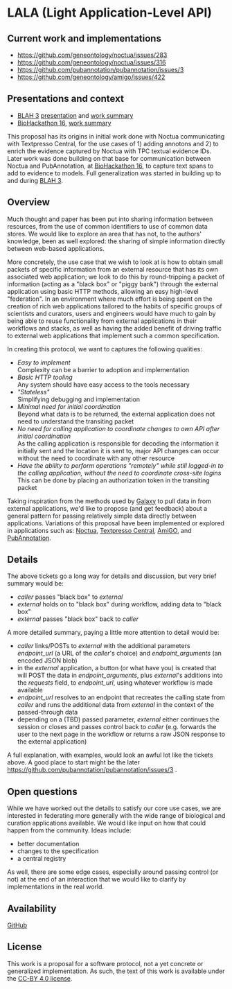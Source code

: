 
# LALA (Light Application-Level API)

## Current work and implementations

* https://github.com/geneontology/noctua/issues/283
* https://github.com/geneontology/noctua/issues/316
* https://github.com/pubannotation/pubannotation/issues/3
* https://github.com/geneontology/amigo/issues/422

## Presentations and context

- [BLAH 3](http://blah3.linkedannotation.org/) [presentation](https://docs.google.com/presentation/d/1-3HgoBmnu9p1Alt6myjfLUJIOojIgpskRFh47NjEd5A/edit?usp=sharing) and [work summary](https://docs.google.com/document/d/16DNkAO9YHKZmQjdVxq2B_ULYQDu7jjc0aciVKdTwX8w/edit?usp=sharing)
- [BioHackathon 16](http://2016.biohackathon.org/), [work summary](https://github.com/dbcls/bh16/wiki/Noctua#add-connections-with-external-markuppaper-annotation-resources-partial)

This proposal has its origins in initial work done with Noctua
communicating with Textpresso Central, for the use cases of 1) adding
annotons and 2) to enrich the evidence captured by Noctua with TPC
textual evidence IDs. Later work was done building on that base for
communication between Noctua and PubAnnotation,
at [BioHackathon 16](http://2016.biohackathon.org/), to capture text
spans to add to evidence to models. Full generalization was started in
building up to and during [BLAH 3](http://blah3.linkedannotation.org/).

## Overview

Much thought and paper has been put into sharing information between
resources, from the use of common identifiers to use of common data
stores. We would like to explore an area that has not, to the authors'
knowledge, been as well explored: the sharing of simple information
directly between web-based applications.

More concretely, the use case that we wish to look at is how to obtain
small packets of specific information from an external resource that
has its own associated web application; we look to do this by
round-tripping a packet of information (acting as a "black box" or
"piggy bank") through the external application using basic HTTP
methods, allowing an easy high-level "federation". In an environment
where much effort is being spent on the creation of rich web
applications tailored to the habits of specific groups of scientists
and curators, users and engineers would have much to gain by being
able to reuse functionality from external applications in their
workflows and stacks, as well as having the added benefit of driving
traffic to external web applications that implement such a common
specification.

In creating this protocol, we want to captures the following
qualities:

- _Easy to implement_ <br />
  Complexity can be a barrier to adoption and implementation
- _Basic HTTP tooling_ <br />
  Any system should have easy access to the tools necessary
- _"Stateless"_ <br />
  Simplifying debugging and implementation
- _Minimal need for initial coordination_ <br />
  Beyond what data is to be returned, the external application does not need to understand the transiting packet
- _No need for calling application to coordinate changes to own API after initial coordination_ <br />
  As the calling application is responsible for decoding the information it initially sent and the location it is sent to, major API changes can occur without the need to coordinate with any other resource
- _Have the ability to perform operations "remotely" while still logged-in to the calling application, without the need to coordinate cross-site logins_ <br />
  This can be done by placing an authorization token in the transiting packet

Taking inspiration from the methods used
by [Galaxy](http://galaxyproject.org/) to pull data in from external
applications, we'd like to propose (and get feedback) about a general
pattern for passing relatively simple data directly between
applications. Variations of this proposal have been implemented or
explored in applications such
as:
[Noctua](http://noctua.berkeleybop.org/),
[Textpresso Central](), [AmiGO](http://amigo.geneontology.org),
and [PubAnnotation](http://pubannotation.org/).

## Details

The above tickets go a long way for details and discussion, but very
brief summary would be:

- *caller* passes "black box" to *external*
- *external* holds on to "black box" during workflow, adding data to "black box"
- *external* passes "black box" back to *caller*

A more detailed summary, paying a little more attention to detail
would be:

- *caller* links/POSTs to *external* with the additional parameters *endpoint\_url* (a URL of the *caller*'s choice) and *endpoint\_arguments* (an encoded JSON blob)
- in the *external* application, a button (or what have you) is created that will POST the data in *endpoint\_arguments*, plus *external*'s additions into the *requests* field, to *endpoint\_url*, using whatever workflow is made available
- *endpoint\_url* resolves to an endpoint that recreates the calling state from *caller* and runs the additional data from *external* in the context of the passed-through data
- depending on a (TBD) passed parameter, *external* either continues the session or closes and passes control back to *caller* (e.g. forwards the user to the next page in the workflow or returns a raw JSON response to the external application)

A full explanation, with examples, would look an awful lot like the
tickets above. A good place to start might be the later https://github.com/pubannotation/pubannotation/issues/3 .

## Open questions

While we have worked out the details to satisfy our core use cases, we
are interested in federating more generally with the wide range of
biological and curation applications available. We would like input on how that could happen from the community. Ideas include:

- better documentation
- changes to the specification
- a central registry

As well, there are some edge cases, especially around passing control
(or not) at the end of an interaction that we would like to clarify by
implementations in the real world.

## Availability

[GitHub](https://github.com/kltm/lala)

## License 

This work is a proposal for a software protocol, not a yet concrete or
generalized implementation. As such, the text of this work is
available under the
[CC-BY 4.0 license](https://github.com/kltm/lala/blob/master/LICENSE).
